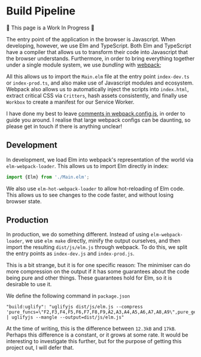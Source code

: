 # Build Pipeline

:construction: This page is a Work In Progress :construction:

The entry point of the application in the browser is Javascript.
When developing, however, we use Elm and TypeScript.
Both Elm and TypeScript have a compiler that allows us to transform their code into Javascript that the browser understands.
Furthermore, in order to bring everything together under a single module system, we use _bundling_ with [webpack](https://webpack.js.org/);

All this allows us to import the `Main.elm` file at the entry point `index-dev.ts` or `index-prod.ts`, and also make use of Javascript modules and ecosystem.
Webpack also allows us to automatically inject the scripts into `index.html`, extract critical CSS via `Critters`, hash assets consistently, and finally use `Workbox` to create a manifest for our Service Worker.

I have done my best to leave [comments in webpack.config.js](/webpack.config.js), in order to guide you around. I realise that large webpack configs can be daunting, so please get in touch if there is anything unclear!

## Development

In development, we load Elm into webpack's representation of the world via `elm-webpack-loader`.
This allows us to import Elm directly in index:

```js
import {Elm} from './Main.elm';
```

We also use `elm-hot-webpack-loader` to allow hot-reloading of Elm code.
This allows us to see changes to the code faster, and without losing browser state.

## Production

In production, we do something different.
Instead of using `elm-webpack-loader`, we use `elm make` directly, minify the output ourselves, and then import the resulting `dist/js/elm.js` through webpack.
To do this, we split the entry points as `index-dev.js` and `index-prod.js`.

This is a bit strange, but it is for one specific reason:
The minimiser can do more compression on the output if it has some guarantees about the code being pure and other things. These guarantees hold for Elm, so it is desirable to use it.

We define the following command in `package.json`

```
"build:uglify": "uglifyjs dist/js/elm.js --compress 'pure_funcs=\"F2,F3,F4,F5,F6,F7,F8,F9,A2,A3,A4,A5,A6,A7,A8,A9\",pure_getters,keep_fargs=false,unsafe_comps,unsafe' | uglifyjs --mangle --output=dist/js/elm.js"
```

At the time of writing, this is the difference between `12.3kB` and `17kB`.
Perhaps this difference is a constant, or it grows at some rate.
It would be interesting to investigate this further, but for the purpose of getting this project out, I will defer that.
